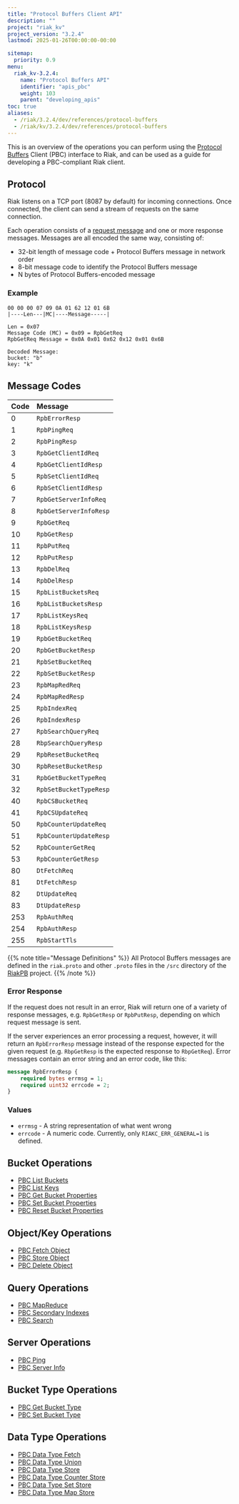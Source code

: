 ```yaml
---
title: "Protocol Buffers Client API"
description: ""
project: "riak_kv"
project_version: "3.2.4"
lastmod: 2025-01-26T00:00:00-00:00

sitemap:
  priority: 0.9
menu:
  riak_kv-3.2.4:
    name: "Protocol Buffers API"
    identifier: "apis_pbc"
    weight: 103
    parent: "developing_apis"
toc: true
aliases:
  - /riak/3.2.4/dev/references/protocol-buffers
  - /riak/kv/3.2.4/dev/references/protocol-buffers
---
```


This is an overview of the operations you can perform using the
[Protocol Buffers](https://code.google.com/p/protobuf/) Client (PBC)
interface to Riak, and can be used as a guide for developing a
PBC-compliant Riak client.

## Protocol

Riak listens on a TCP port (8087 by default) for incoming connections.
Once connected, the client can send a stream of requests on the same
connection.

Each operation consists of a [request message](https://developers.google.com/protocol-buffers/docs/encoding) and one or more response messages. Messages are all encoded the same way, consisting of:

* 32-bit length of message code + Protocol Buffers message in network
  order
* 8-bit message code to identify the Protocol Buffers message
* N bytes of Protocol Buffers-encoded message

### Example

```
00 00 00 07 09 0A 01 62 12 01 6B
|----Len---|MC|----Message-----|

Len = 0x07
Message Code (MC) = 0x09 = RpbGetReq
RpbGetReq Message = 0x0A 0x01 0x62 0x12 0x01 0x6B

Decoded Message:
bucket: "b"
key: "k"
```

## Message Codes

Code | Message |
:----|:--------|
0 | `RpbErrorResp` |
1 | `RpbPingReq` |
2 | `RpbPingResp` |
3 | `RpbGetClientIdReq` |
4 | `RpbGetClientIdResp` |
5 | `RpbSetClientIdReq` |
6 | `RpbSetClientIdResp` |
7 | `RpbGetServerInfoReq` |
8 | `RpbGetServerInfoResp` |
9 | `RpbGetReq` |
10 | `RpbGetResp` |
11 | `RpbPutReq` |
12 | `RpbPutResp` |
13 | `RpbDelReq` |
14 | `RpbDelResp` |
15 | `RpbListBucketsReq` |
16 | `RpbListBucketsResp` |
17 | `RpbListKeysReq` |
18 | `RpbListKeysResp` |
19 | `RpbGetBucketReq` |
20 | `RpbGetBucketResp` |
21 | `RpbSetBucketReq` |
22 | `RpbSetBucketResp` |
23 | `RpbMapRedReq` |
24 | `RpbMapRedResp` |
25 | `RpbIndexReq` |
26 | `RpbIndexResp` |
27 | `RpbSearchQueryReq` |
28 | `RbpSearchQueryResp` |
29 | `RpbResetBucketReq` |
30 | `RpbResetBucketResp` |
31 | `RpbGetBucketTypeReq` |
32 | `RpbSetBucketTypeResp` |
40 | `RpbCSBucketReq` |
41 | `RpbCSUpdateReq` |
50 | `RpbCounterUpdateReq` |
51 | `RpbCounterUpdateResp` |
52 | `RpbCounterGetReq` |
53 | `RpbCounterGetResp` |
80 | `DtFetchReq` |
81 | `DtFetchResp` |
82 | `DtUpdateReq` |
83 | `DtUpdateResp` |
253 | `RpbAuthReq` |
254 | `RpbAuthResp` |
255 | `RpbStartTls` |

{{% note title="Message Definitions" %}}
All Protocol Buffers messages are defined in the `riak.proto` and other
`.proto` files in the `/src` directory of the
<a href="https://github.com/basho/riak_pb">RiakPB</a> project.
{{% /note %}}

### Error Response

If the request does not result in an error, Riak will return one of a
variety of response messages, e.g. `RpbGetResp` or `RpbPutResp`,
depending on which request message is sent.

If the server experiences an error processing a request, however, it
will return an `RpbErrorResp` message instead of the response expected
for the given request (e.g. `RbpGetResp` is the expected response to
`RbpGetReq`). Error messages contain an error string and an error code,
like this:

```protobuf
message RpbErrorResp {
    required bytes errmsg = 1;
    required uint32 errcode = 2;
}
```

### Values

* `errmsg` - A string representation of what went wrong
* `errcode` - A numeric code. Currently, only `RIAKC_ERR_GENERAL=1`
  is defined.

## Bucket Operations

* [PBC List Buckets]({{<baseurl>}}riak/kv/3.2.4/developing/api/protocol-buffers/list-buckets)
* [PBC List Keys]({{<baseurl>}}riak/kv/3.2.4/developing/api/protocol-buffers/list-keys)
* [PBC Get Bucket Properties]({{<baseurl>}}riak/kv/3.2.4/developing/api/protocol-buffers/get-bucket-props)
* [PBC Set Bucket Properties]({{<baseurl>}}riak/kv/3.2.4/developing/api/protocol-buffers/set-bucket-props)
* [PBC Reset Bucket Properties]({{<baseurl>}}riak/kv/3.2.4/developing/api/protocol-buffers/reset-bucket-props)

## Object/Key Operations

* [PBC Fetch Object]({{<baseurl>}}riak/kv/3.2.4/developing/api/protocol-buffers/fetch-object)
* [PBC Store Object]({{<baseurl>}}riak/kv/3.2.4/developing/api/protocol-buffers/store-object)
* [PBC Delete Object]({{<baseurl>}}riak/kv/3.2.4/developing/api/protocol-buffers/delete-object)

## Query Operations

* [PBC MapReduce]({{<baseurl>}}riak/kv/3.2.4/developing/api/protocol-buffers/mapreduce)
* [PBC Secondary Indexes]({{<baseurl>}}riak/kv/3.2.4/developing/api/protocol-buffers/secondary-indexes)
* [PBC Search]({{<baseurl>}}riak/kv/3.2.4/developing/api/protocol-buffers/search)

## Server Operations

* [PBC Ping]({{<baseurl>}}riak/kv/3.2.4/developing/api/protocol-buffers/ping)
* [PBC Server Info]({{<baseurl>}}riak/kv/3.2.4/developing/api/protocol-buffers/server-info)

## Bucket Type Operations

* [PBC Get Bucket Type]({{<baseurl>}}riak/kv/3.2.4/developing/api/protocol-buffers/get-bucket-type)
* [PBC Set Bucket Type]({{<baseurl>}}riak/kv/3.2.4/developing/api/protocol-buffers/set-bucket-type)

## Data Type Operations

* [PBC Data Type Fetch]({{<baseurl>}}riak/kv/3.2.4/developing/api/protocol-buffers/dt-fetch)
* [PBC Data Type Union]({{<baseurl>}}riak/kv/3.2.4/developing/api/protocol-buffers/dt-union)
* [PBC Data Type Store]({{<baseurl>}}riak/kv/3.2.4/developing/api/protocol-buffers/dt-store)
* [PBC Data Type Counter Store]({{<baseurl>}}riak/kv/3.2.4/developing/api/protocol-buffers/dt-counter-store)
* [PBC Data Type Set Store]({{<baseurl>}}riak/kv/3.2.4/developing/api/protocol-buffers/dt-set-store)
* [PBC Data Type Map Store]({{<baseurl>}}riak/kv/3.2.4/developing/api/protocol-buffers/dt-map-store)


